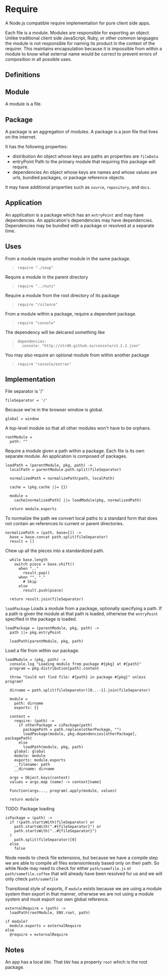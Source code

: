 Require
=======

A Node.js compatible require implementation for pure client side apps.

Each file is a module. Modules are responsible for exporting an object. Unlike
traditional client side JavaScript, Ruby, or other common languages the module
is not responsible for naming its product in the context of the requirer. This
maintains encapsulation because it is impossible from within a module to know
what external name would be correct to prevent errors of composition in all
possible uses.

Definitions
-----------

## Module

A module is a file.

## Package

A package is an aggregation of modules. A package is a json file that lives on
the internet. 

It has the following properties:

- distribution An object whose keys are paths an properties are `fileData`
- entryPoint Path to the primary module that requiring this package will require.
- dependencies An object whose keys are names and whose values are urls, 
  bundled packages, or package reference objects.

It may have additional properties such as `source`, `repository`, and `docs`.

## Application

An application is a package which has an `entryPoint` and may have dependencies.
An application's dependencies may have dependencies. Dependencies may be 
bundled with a package or resolved at a separate time.

Uses
----

From a module require another module in the same package.

>     require "./soup"

Require a module in the parent directory

>     require "../nuts"

Require a module from the root directory of its package

>     require "/silence"

From a module within a package, require a dependent package.

>     require "console"

The dependency will be delcared something like

>     dependencies:
>       console: "http://strd6.github.io/console/v1.2.2.json"

You may also require an optional module from within another package

>     require "console/extras"

Implementation
--------------
    
File separator is '/'

    fileSeparator = '/'

Because we're in the browser window is global.

    global = window

A top-level module so that all other modules won't have to be orphans.

    rootModule =
      path: ""

Require a module given a path within a package. Each file is its own separate 
module. An application is composed of packages.

    loadPath = (parentModule, pkg, path) ->
      localPath = parentModule.path.split(fileSeparator)

      normalizedPath = normalizePath(path, localPath)
      
      cache = (pkg.cache ||= {})
      
      module = 
        cache[normalizedPath] ||= loadModule(pkg, normalizedPath)

      return module.exports

To normalize the path we convert local paths to a standard form that does not
contain an references to current or parent directories.

    normalizePath = (path, base=[]) ->
      base = base.concat path.split(fileSeparator)
      result = []

Chew up all the pieces into a standardized path.

      while base.length
        switch piece = base.shift()
          when ".."
            result.pop()
          when "", "."
            # Skip
          else
            result.push(piece)
            
      return result.join(fileSeparator)

`loadPackage` Loads a module from a package, optionally specifying a path. If a
path is given the module at that path is loaded, otherwise the `entryPoint`
specified in the package is loaded.

    loadPackage = (parentModule, pkg, path) ->
      path ||= pkg.entryPoint
      
      loadPath(parentModule, pkg, path)

Load a file from within our package.

    loadModule = (pkg, path) ->
      console.log "Loading module from package #{pkg} at #{path}"
      program = pkg.distribution[path].content

      throw "Could not find file: #{path} in package #{pkg}" unless program?

      dirname = path.split(fileSeparator)[0...-1].join(fileSeparator)

      module =
        path: dirname
        exports: {}

      context =
        require: (path) ->
          if otherPackage = isPackage(path)
            packagePath = path.replace(otherPackage, "")
            loadPackage(module, pkg.dependencies[otherPackage], packagePath)
          else
            loadPath(module, pkg, path)
        global: global
        module: module
        exports: module.exports
        __filename: path
        __dirname: dirname
      
      args = Object.keys(context)
      values = args.map (name) -> context[name]

      Function(args..., program).apply(module, values)

      return module

TODO: Package loading

    isPackage = (path) ->
      if !(path.startsWith(fileSeparator) or
        path.startsWith(".#{fileSeparator}") or
        path.startsWith("..#{fileSeparator}")
      )
        path.split(fileSeparator)[0]
      else
        false

Node needs to check file extensions, but because we have a compile step we are
able to compile all files extensionlessly based only on their path. So while
Node may need to check for either `path/somefile.js` or `path/somefile.coffee` 
that will already have been resolved for us and we will only check 
`path/somefile`

Transitional style of exports, if `module` exists because we are using a module
system then export in that manner, otherwise we are not using a module system
and must export our own global reference.

    externalRequire = (path) ->
      loadPath(rootModule, ENV.root, path)

    if module?
      module.exports = externalRequire
    else
      @require = externalRequire

Notes
-----

An app has a local `ENV`. That `ENV` has a property `root` which is the root
package.
